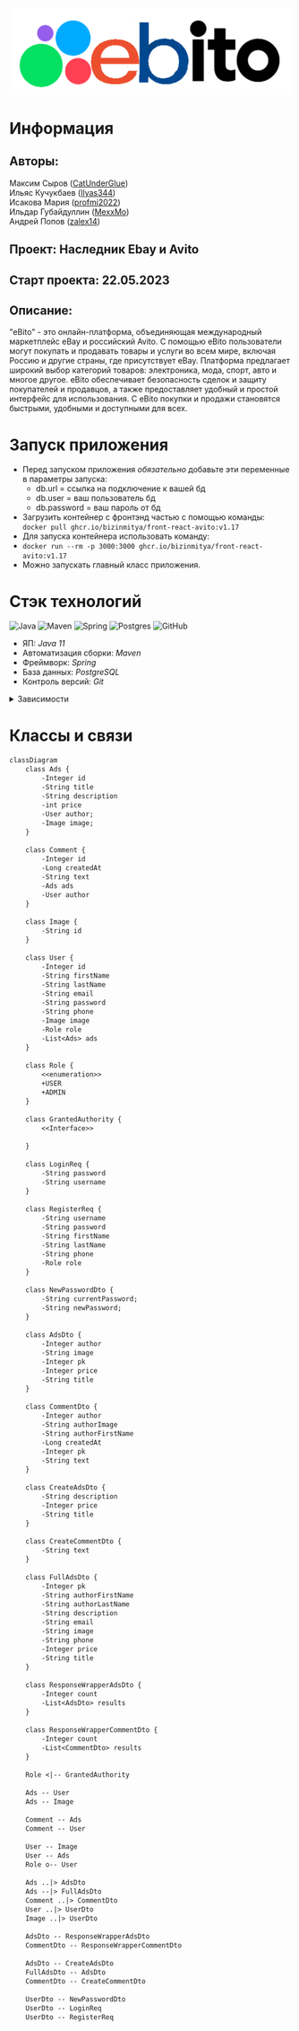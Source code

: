 ![](src/main/resources/img/logo.png)

# Информация

## Авторы:<br>
Максим Сыров ([CatUnderGlue](https://github.com/CatUnderGlue))<br>
Ильяс Кучукбаев ([Ilyas344](https://github.com/Ilyas344))<br>
Исакова Мария ([profmi2022](https://github.com/profmi2022))<br>
Ильдар Губайдуллин ([MexxMo](https://github.com/MexxMo))<br>
Андрей Попов ([zalex14](https://github.com/zalex14))<br>

## Проект: Наследник Ebay и Avito <br>
## Старт проекта: 22.05.2023<br>

## Описание: 
"eBito" - это онлайн-платформа, объединяющая международный маркетплейс eBay и российский
Avito. С помощью eBito пользователи могут покупать и продавать товары и услуги во всем
мире, включая Россию и другие страны, где присутствует eBay. Платформа предлагает широкий
выбор категорий товаров: электроника, мода, спорт, авто и многое другое. eBito обеспечивает
безопасность сделок и защиту покупателей и продавцов, а также предоставляет удобный и
простой интерфейс для использования. С eBito покупки и продажи становятся быстрыми,
удобными и доступными для всех.<br>

# Запуск приложения
+ Перед запуском приложения _обязательно_ добавьте эти переменные в параметры запуска:
  * db.url = ссылка на подключение к вашей бд
  * db.user = ваш пользователь бд
  * db.password = ваш пароль от бд
+ Загрузить контейнер с фронтэнд частью с помощью команды:<br>
  `docker pull ghcr.io/bizinmitya/front-react-avito:v1.17`
+ Для запуска контейнера использовать команду:<br>
+ `docker run --rm -p 3000:3000 ghcr.io/bizinmitya/front-react-avito:v1.17`
+ Можно запускать главный класс приложения.

# Стэк технологий
![Java](https://img.shields.io/badge/java-%23ED8B00.svg?style=for-the-badge&logo=java&logoColor=white "Java 11")
![Maven](https://img.shields.io/badge/Maven-green.svg?style=for-the-badge&logo=mockito&logoColor=white "Maven")
![Spring](https://img.shields.io/badge/Spring-blueviolet.svg?style=for-the-badge&logo=spring&logoColor=white "Spring")
![Postgres](https://img.shields.io/badge/postgres-%23316192.svg?style=for-the-badge&logo=postgresql&logoColor=white)
![GitHub](https://img.shields.io/badge/git-%23121011.svg?style=for-the-badge&logo=github&logoColor=white "Git")
+ ЯП: *Java 11*
+ Автоматизация сборки: *Maven*
+ Фреймворк: *Spring*
+ База данных: *PostgreSQL*
+ Контроль версий: *Git*

<details>
  <summary>Зависимости</summary>

       <dependencies>
        <dependency>
            <groupId>org.springframework.boot</groupId>
            <artifactId>spring-boot-starter-web</artifactId>
        </dependency>
        <!-- Security -->
        <dependency>
            <groupId>org.springframework.boot</groupId>
            <artifactId>spring-boot-starter-security</artifactId>
        </dependency>
        <!-- Базы данных -->
        <dependency>
            <groupId>org.springframework.boot</groupId>
            <artifactId>spring-boot-starter-data-jpa</artifactId>
        </dependency>
        <dependency>
            <groupId>org.postgresql</groupId>
            <artifactId>postgresql</artifactId>
            <scope>runtime</scope>
        </dependency>
        <!-- Swagger -->
        <dependency>
            <groupId>org.springdoc</groupId>
            <artifactId>springdoc-openapi-ui</artifactId>
            <version>1.6.15</version>
        </dependency>
        <!-- Lombok -->
        <dependency>
            <groupId>org.projectlombok</groupId>
            <artifactId>lombok</artifactId>
            <optional>true</optional>
        </dependency>
        <!-- Test -->
        <dependency>
            <groupId>org.springframework.boot</groupId>
            <artifactId>spring-boot-starter-test</artifactId>
            <scope>test</scope>
        </dependency>
        <dependency>
            <groupId>org.springframework.security</groupId>
            <artifactId>spring-security-test</artifactId>
            <scope>test</scope>
        </dependency>
        <!-- Mapping -->
        <dependency>
            <groupId>org.mapstruct</groupId>
            <artifactId>mapstruct</artifactId>
            <version>1.5.5.Final</version>
        </dependency>
        <dependency>
            <groupId>org.mapstruct</groupId>
            <artifactId>mapstruct-processor</artifactId>
            <version>1.5.5.Final</version>
        </dependency>
    </dependencies>
</details>

# Классы и связи
```mermaid
classDiagram
    class Ads {
        -Integer id
        -String title
        -String description
        -int price
        -User author;
        -Image image;
    }

    class Comment {
        -Integer id
        -Long createdAt
        -String text
        -Ads ads
        -User author
    }

    class Image {
        -String id
    }

    class User {
        -Integer id
        -String firstName
        -String lastName
        -String email
        -String password
        -String phone
        -Image image
        -Role role
        -List<Ads> ads
    }

    class Role {
        <<enumeration>>
        +USER
        +ADMIN
    }

    class GrantedAuthority {
        <<Interface>>

    }

    class LoginReq {
        -String password
        -String username
    }

    class RegisterReq {
        -String username
        -String password
        -String firstName
        -String lastName
        -String phone
        -Role role
    }

    class NewPasswordDto {
        -String currentPassword;
        -String newPassword;
    }

    class AdsDto {
        -Integer author
        -String image
        -Integer pk
        -Integer price
        -String title
    }

    class CommentDto {
        -Integer author
        -String authorImage
        -String authorFirstName
        -Long createdAt
        -Integer pk
        -String text
    }

    class CreateAdsDto {
        -String description
        -Integer price
        -String title
    }

    class CreateCommentDto {
        -String text
    }

    class FullAdsDto {
        -Integer pk
        -String authorFirstName
        -String authorLastName
        -String description
        -String email
        -String image
        -String phone
        -Integer price
        -String title
    }

    class ResponseWrapperAdsDto {
        -Integer count
        -List<AdsDto> results
    }

    class ResponseWrapperCommentDto {
        -Integer count
        -List<CommentDto> results
    }

    Role <|-- GrantedAuthority

    Ads -- User
    Ads -- Image

    Comment -- Ads
    Comment -- User

    User -- Image
    User -- Ads
    Role o-- User

    Ads ..|> AdsDto
    Ads --|> FullAdsDto
    Comment ..|> CommentDto
    User ..|> UserDto
    Image ..|> UserDto

    AdsDto -- ResponseWrapperAdsDto
    CommentDto -- ResponseWrapperCommentDto

    AdsDto -- CreateAdsDto
    FullAdsDto -- AdsDto
    CommentDto -- CreateCommentDto

    UserDto -- NewPasswordDto
    UserDto -- LoginReq
    UserDto -- RegisterReq

```
